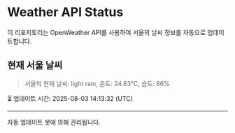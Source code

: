 
# Weather API Status

이 리포지토리는 OpenWeather API를 사용하여 서울의 날씨 정보를 자동으로 업데이트합니다.

## 현재 서울 날씨
> 서울의 현재 날씨: light rain, 온도: 24.83°C, 습도: 86%

⏳ 업데이트 시간: 2025-08-03 14:13:32 (UTC)

---
자동 업데이트 봇에 의해 관리됩니다.

